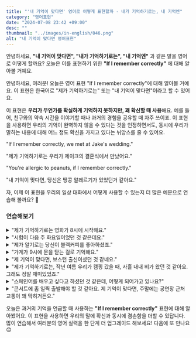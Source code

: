 ```yaml
---
title: "'내 기억이 맞다면' 영어로 어떻게 표현할까 - 내가 기억하기로는, 내 기억엔"
category: "영어표현"
date: "2024-07-08 23:42 +09:00"
desc: ""
thumbnail: "../images/in-english/046.png"
alt: "내 기억이 맞다면 영어표현"
---
```


안녕하세요, **"내 기억이 맞다면", "내가 기억하기로는", "내 기억엔"** 과 같은 말을 영어로 어떻게 할까요? 오늘은 이를 표현하기 위한 **"If I remember correctly"** 에 대해 알아볼 거예요.

안녕하세요, 여러분! 오늘은 영어 표현 "If I remember correctly"에 대해 알아볼 거예요. 이 표현은 한국어로 "제가 기억하기로는" 또는 "내 기억이 맞다면"이라고 할 수 있어요.

이 표현은 **우리가 무언가를 확실하게 기억하지 못하지만, 꽤 확신할 때 사용**해요. 예를 들어, 친구와의 약속 시간을 이야기할 때나 과거의 경험을 공유할 때 자주 쓰이죠. 이 표현을 사용하면 우리의 기억이 완벽하지 않을 수 있다는 것을 인정하면서도, 동시에 우리가 말하는 내용에 대해 어느 정도 확신을 가지고 있다는 뉘앙스를 줄 수 있어요.

"If I remember correctly, we met at Jake's wedding."

"제가 기억하기로는 우리가 제이크의 결혼식에서 만났어요."

"You're allergic to peanuts, if I remember correctly."

"내 기억이 맞다면, 당신은 땅콩 알레르기가 있었던거 같아요."

자, 이제 이 표현을 우리의 일상 대화에서 어떻게 사용할 수 있는지 더 많은 예문으로 연습해 볼까요? 🌟

### 연습해보기

<details>
<summary>"제가 기억하기로는 영화가 8시에 시작해요."</summary>
<span>"If I remember correctly, the movie starts at 8 PM."</span>
</details>

<details>
<summary>"시험이 다음 주 화요일이었던 것 같은데요."</summary>
<span>"The exam is next Tuesday, if I remember correctly."</span>
</details>

<details>
<summary>"제가 알기로는 당신이 블랙커피를 좋아하셨죠."</summary>
<span>"If I remember correctly, you prefer your coffee black."</span>
</details>

<details>
<summary>"가게가 9시에 문을 닫는 걸로 기억해요."</summary>
<span>"The store closes at 9, if I remember correctly."</span>
</details>

<details>
<summary>"제 기억이 맞다면, 보스턴 출신이셨던 것 같네요."</summary>
<span>"If I remember correctly, you're originally from Boston."</span>
</details>

<details>
<summary>"제가 기억하기로는, 작년 여름 우리가 캠핑 갔을 때, 사흘 내내 비가 왔던 것 같아요. 그래도 정말 재미있었죠."</summary>
<span>"If I remember correctly, when we went camping last summer, it rained for three days straight, but we still had a blast."</span>
</details>

<details>
<summary>"스페인어를 배우고 싶다고 하셨던 것 같은데, 어떻게 되어가고 있나요?"</summary>
<span>"You mentioned wanting to learn Spanish, if I remember correctly. How's that going for you?"</span>
</details>

<details>
<summary>"콘서트에 좀 일찍 출발해야 할 것 같아요. 제 기억이 맞다면, 주말에는 공연장 근처 교통이 꽤 막히거든요."</summary>
<span>"We should probably leave a bit earlier for the concert; if I remember correctly, traffic gets pretty bad around the venue on weekends."</span>
</details>

오늘은 과거의 기억을 언급할 때 사용하는 **"If I remember correctly"** 표현에 대해 알아봤어요. 이 표현을 사용하면 우리의 말에 확신과 동시에 겸손함을 더할 수 있답니다. 많이 연습해서 여러분의 영어 실력을 한 단계 더 업그레이드 해보세요! 다음에 또 만나요 😊
